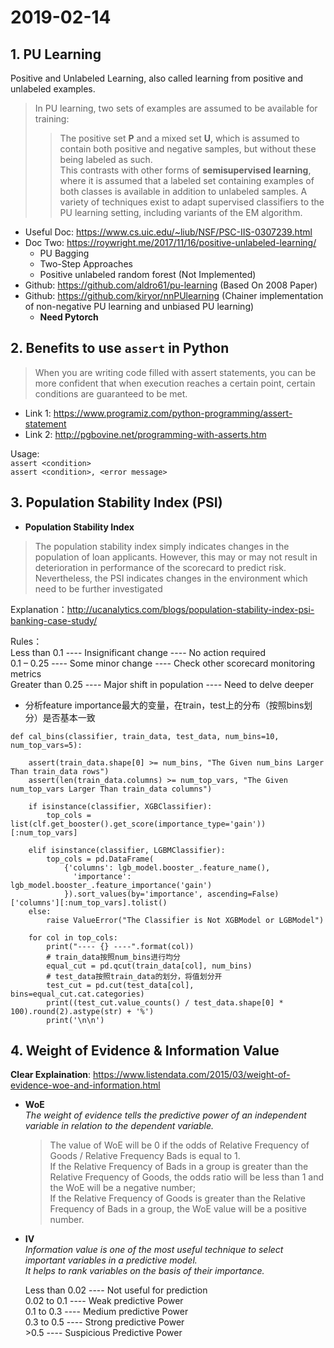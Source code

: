 # 2019-02-14
## 1. PU Learning  
Positive and Unlabeled Learning, also called learning from positive and unlabeled examples.  
> In PU learning, two sets of examples are assumed to be available for training:   
>> The positive set **P** and a mixed set **U**, which is assumed to contain both positive and negative samples, but without these being labeled as such.   
This contrasts with other forms of **semisupervised learning**, where it is assumed that a labeled set containing examples of both classes is available in addition to unlabeled samples. 
A variety of techniques exist to adapt supervised classifiers to the PU learning setting, including variants of the EM algorithm. 

- Useful Doc: https://www.cs.uic.edu/~liub/NSF/PSC-IIS-0307239.html  
- Doc Two: https://roywright.me/2017/11/16/positive-unlabeled-learning/  
  - PU Bagging
  - Two-Step Approaches
  - Positive unlabeled random forest (Not Implemented)
- Github: https://github.com/aldro61/pu-learning (Based On 2008 Paper)
- Github: https://github.com/kiryor/nnPUlearning (Chainer implementation of non-negative PU learning and unbiased PU learning)
  - **Need Pytorch**


## 2. Benefits to use `assert` in Python
>When you are writing code filled with assert statements, you can be more confident that when execution reaches a certain point, certain conditions are guaranteed to be met.

- Link 1: https://www.programiz.com/python-programming/assert-statement  
- Link 2: http://pgbovine.net/programming-with-asserts.htm  

> 
Usage:   
`assert <condition>`  
`assert <condition>, <error message>`  


## 3. Population Stability Index (PSI)
- **Population Stability Index**  
> The population stability index simply indicates changes in the population of loan applicants. However, this may or may not result in deterioration in performance of the scorecard to predict risk. Nevertheless, the PSI indicates changes in the environment which need to be further investigated  

  Explanation：http://ucanalytics.com/blogs/population-stability-index-psi-banking-case-study/
  
  Rules：  
  Less than 0.1	 ---- Insignificant change ----	  No action required  
  0.1 – 0.25	   ---- Some minor change	   ----   Check other scorecard monitoring metrics  
  Greater than 0.25	---- Major shift in population ---- Need to delve deeper  

- 分析feature importance最大的变量，在train，test上的分布（按照bins划分）是否基本一致
```
def cal_bins(classifier, train_data, test_data, num_bins=10, num_top_vars=5):
    
    assert(train_data.shape[0] >= num_bins, "The Given num_bins Larger Than train_data rows")
    assert(len(train_data.columns) >= num_top_vars, "The Given num_top_vars Larger Than train_data columns")
    
    if isinstance(classifier, XGBClassifier):
        top_cols = list(clf.get_booster().get_score(importance_type='gain'))[:num_top_vars]
        
    elif isinstance(classifier, LGBMClassifier):
        top_cols = pd.DataFrame(
            {'columns': lgb_model.booster_.feature_name(), 
              'importance': lgb_model.booster_.feature_importance('gain')
            }).sort_values(by='importance', ascending=False)['columns'][:num_top_vars].tolist()
    else:
        raise ValueError("The Classifier is Not XGBModel or LGBModel")
    
    for col in top_cols:
        print("---- {} ----".format(col))
        # train_data按照num_bins进行均分
        equal_cut = pd.qcut(train_data[col], num_bins)
        # test_data按照train_data的划分，将值划分开
        test_cut = pd.cut(test_data[col], bins=equal_cut.cat.categories)
        print((test_cut.value_counts() / test_data.shape[0] * 100).round(2).astype(str) + '%')
        print('\n\n')
```

## 4. Weight of Evidence & Information Value  
**Clear Explaination**: https://www.listendata.com/2015/03/weight-of-evidence-woe-and-information.html  
- **WoE**   
  _The weight of evidence tells the predictive power of an independent variable in relation to the dependent variable._
  > The value of WoE will be 0 if the odds of Relative Frequency of Goods / Relative Frequency Bads is equal to 1.   
If the Relative Frequency of Bads in a group is greater than the Relative Frequency of Goods, the odds ratio will be less than 1 and the WoE will be a negative number;   
If the Relative Frequency of Goods is greater than the Relative Frequency of Bads in a group, the WoE value will be a positive number.     

- **IV**  
_Information value is one of the most useful technique to select important variables in a predictive model.  
It helps to rank variables on the basis of their importance._  

  Less than 0.02 ----	Not useful for prediction  
  0.02 to 0.1 ----	Weak predictive Power  
  0.1 to 0.3 ----	Medium predictive Power  
  0.3 to 0.5 ----	Strong predictive Power  
  \>0.5	 ---- Suspicious Predictive Power  

